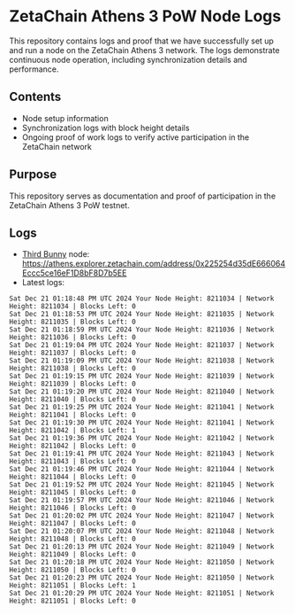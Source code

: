 # ZetaChain Athens 3 PoW Node Logs
This repository contains logs and proof that we have successfully set up and run a node on the ZetaChain Athens 3 network. The logs demonstrate continuous node operation, including synchronization details and performance.

## Contents
- Node setup information
- Synchronization logs with block height details
- Ongoing proof of work logs to verify active participation in the ZetaChain network

## Purpose
This repository serves as documentation and proof of participation in the ZetaChain Athens 3 PoW testnet.

## Logs

- [Third Bunny](https://thirdbunny.xyz/) node: https://athens.explorer.zetachain.com/address/0x225254d35dE666064Eccc5ce16eF1D8bF8D7b5EE
- Latest logs:
```
Sat Dec 21 01:18:48 PM UTC 2024 Your Node Height: 8211034 | Network Height: 8211034 | Blocks Left: 0
Sat Dec 21 01:18:53 PM UTC 2024 Your Node Height: 8211035 | Network Height: 8211035 | Blocks Left: 0
Sat Dec 21 01:18:59 PM UTC 2024 Your Node Height: 8211036 | Network Height: 8211036 | Blocks Left: 0
Sat Dec 21 01:19:04 PM UTC 2024 Your Node Height: 8211037 | Network Height: 8211037 | Blocks Left: 0
Sat Dec 21 01:19:09 PM UTC 2024 Your Node Height: 8211038 | Network Height: 8211038 | Blocks Left: 0
Sat Dec 21 01:19:15 PM UTC 2024 Your Node Height: 8211039 | Network Height: 8211039 | Blocks Left: 0
Sat Dec 21 01:19:20 PM UTC 2024 Your Node Height: 8211040 | Network Height: 8211040 | Blocks Left: 0
Sat Dec 21 01:19:25 PM UTC 2024 Your Node Height: 8211041 | Network Height: 8211041 | Blocks Left: 0
Sat Dec 21 01:19:30 PM UTC 2024 Your Node Height: 8211041 | Network Height: 8211042 | Blocks Left: 1
Sat Dec 21 01:19:36 PM UTC 2024 Your Node Height: 8211042 | Network Height: 8211042 | Blocks Left: 0
Sat Dec 21 01:19:41 PM UTC 2024 Your Node Height: 8211043 | Network Height: 8211043 | Blocks Left: 0
Sat Dec 21 01:19:46 PM UTC 2024 Your Node Height: 8211044 | Network Height: 8211044 | Blocks Left: 0
Sat Dec 21 01:19:52 PM UTC 2024 Your Node Height: 8211045 | Network Height: 8211045 | Blocks Left: 0
Sat Dec 21 01:19:57 PM UTC 2024 Your Node Height: 8211046 | Network Height: 8211046 | Blocks Left: 0
Sat Dec 21 01:20:02 PM UTC 2024 Your Node Height: 8211047 | Network Height: 8211047 | Blocks Left: 0
Sat Dec 21 01:20:07 PM UTC 2024 Your Node Height: 8211048 | Network Height: 8211048 | Blocks Left: 0
Sat Dec 21 01:20:13 PM UTC 2024 Your Node Height: 8211049 | Network Height: 8211049 | Blocks Left: 0
Sat Dec 21 01:20:18 PM UTC 2024 Your Node Height: 8211050 | Network Height: 8211050 | Blocks Left: 0
Sat Dec 21 01:20:23 PM UTC 2024 Your Node Height: 8211050 | Network Height: 8211051 | Blocks Left: 1
Sat Dec 21 01:20:29 PM UTC 2024 Your Node Height: 8211051 | Network Height: 8211051 | Blocks Left: 0
```
